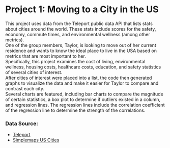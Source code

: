 # Project 1: Moving to a City in the US
This project uses data from the Teleport public data API that lists stats about cities around the world.
These stats include scores for the safety, economy, commute times, and environmental wellness (among other metrics).  
One of the group members, Taylor, is looking to move out of her current residence and wants to know the ideal place to live in the USA based on metrics that are most important to her.  
Specifically, this project examines the cost of living, environmental wellness, housing costs, healthcare costs, education, and safety statistics of several cities of interest.  
After cities of interest were placed into a list, the code then generated graphs to visualize the data and make it easier for Taylor to compare and contrast each city.  
Several charts are featured, including bar charts to compare the magnitude of certain statistics, a box plot to determine if outliers existed in a column, and regression lines.
The regression lines include the correlation coefficient of the regression line to determine the strength of the correlations.


### Data Source:
* [Teleport](https://teleport.org/)
* [Simplemaps US Cities](https://simplemaps.com/data/us-cities)
